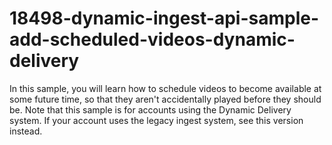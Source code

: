 # 18498-dynamic-ingest-api-sample-add-scheduled-videos-dynamic-delivery
In this sample, you will learn how to schedule videos to become available at some future time, so that they aren't accidentally played before they should be.  Note that this sample is for accounts using the Dynamic Delivery system. If your account uses the legacy ingest system, see this version instead.
